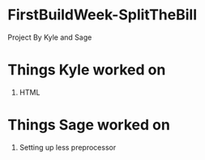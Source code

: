 # FirstBuildWeek-SplitTheBill

Project By Kyle and Sage

# Things Kyle worked on
1. HTML

# Things Sage worked on
1. Setting up less preprocessor 
